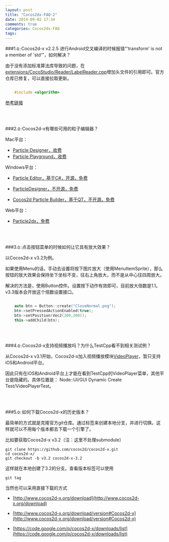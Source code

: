 ```yaml
---
layout: post
title: "Cocos2dx-FAQ-2"
date: 2014-09-02 17:34
comments: true
categories: Cocos2dx-FAQ
tags: 
---
```


###1.`Q:`Cocos2d-x v2.2.5 进行Android交叉编译的时候报错“'transform' is not a member of 'std'”，如何解决？

由于没有添加标准算法库导致的问题，在[extensions/CocoStudio/Reader/LabelReader.cpp](https://github.com/cocos2d/cocos2d-x/blob/v2/extensions/CocoStudio/Reader/WidgetReader/LabelReader/LabelReader.cpp)增加头文件的引用即可。官方仓库已修复，可以直接拉取更新。

``` cpp 包含头文件

	#include <algorithm>

```

[参考链接](https://github.com/cocos2d/cocos2d-x/commit/70cbb91ea88a65be34e223c93f00edfdbfc11975)

<!-- more -->

<br></br>

###2.`Q:`Cocos2d-x有哪些可用的粒子编辑器？

Mac平台：

* [Particle Designer，收费](https://71squared.com/particledesigner)
* [Particle Playground，收费](https://itunes.apple.com/us/app/id600661093?mt=8)

Windows平台：

* [Particle Editor，基于C#，开源，免费](code.google.com/p/cocos2d-windows-particle-editor/)

* [ParticleDesigner，不开源，免费](http://bbs.csdn.net/topics/390627359)
* [Cocos2d Particle Builder，基于QT，不开源，免费](http://blog.csdn.net/jebe7282/article/details/8051899)

Web平台：

* [Particle2dx，免费](http://particle2dx.com/)

<br></br>

###3.`Q:`点击按钮菜单的时候如何让它具有放大效果？

以Cocos2d-x v3.2为例。

如果使用Menu的话，手动去设置将按下图片放大（使用MenuItemSprite），那么按钮的放大效果会保持坐下坐标不变，往右上角放大，而不是从中心往四周放大。

解决的方法是，使用Button控件。设置按下动作有效即可，目前放大倍数是1.1。v3.3版本会开放这个倍数设置接口。

``` cpp setPressedActionEnabled

	auto btn = Button::create("CloseNormal.png");
	btn->setPressedActionEnabled(true);
	btn->setPosition(Vec2(200,200));
	this->addChild(btn);

```

<br></br>

###4.`Q:`Cocos2d-x支持视频播放吗？为什么TestCpp看不到相关测试例？

从Cocos2d-x v3.1开始，Cocos2d-x加入视频播放模块[VideoPlayer](https://github.com/cocos2d/cocos2d-x/blob/v3/cocos/ui/UIVideoPlayer.h)，暂只支持iOS和Android平台。

因此只有在iOS和Android平台上才能在看到TestCpp的VideoPlayer菜单，其他平台是隐藏的。具体位置是：
Node::UI/GUI Dynamic Create Test/VideoPlayerTest。

<br></br>

###5.`Q:`如何下载Cocos2d-x的历史版本？

最简单的方式就是克隆官方git仓库。通过标签来创建本地分支，并进行切换。这样就可以不用每个版本都去下载一个引擎了。

比如要获取Cocos2d-x v3.2（注：这里不处理submodule）

	git clone https://github.com/cocos2d/cocos2d-x.git
	cd cocos2d-x/
	git checkout -b v3.2 cocos2d-x-3.2
	
这样就在本地创建了3.2的分支。查看版本标签可以使用

	git tag
	
当然也可以采用直接下载的方式
	
* [http://www.cocos2d-x.org/download](http://www.cocos2d-x.org/download)
	
* [http://www.cocos2d-x.org/download/version#Cocos2d-x](http://www.cocos2d-x.org/download/version#Cocos2d-x)
	
* [https://code.google.com/p/cocos2d-x/downloads/list](https://code.google.com/p/cocos2d-x/downloads/list)


<br></br>

